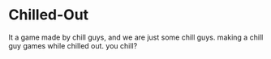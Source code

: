 # Chilled-Out
It a game made by chill guys, and we are just some chill guys. making a chill guy games while chilled out.  you chill? 
